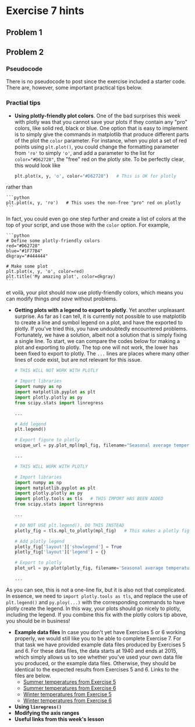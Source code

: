 # Exercise 7 hints

## Problem 1

## Problem 2
### Pseudocode
There is no pseudocode to post since the exercise included a starter code.
There are, however, some important practical tips below.

### Practial tips
- **Using plotly-friendly plot colors**.
One of the bad surprises this week with plotly was that you cannot save your plots if they contain any "pro" colors, like solid red, black or blue.
One option that is easy to implement is to simply give the commands in matplotlib that produce different parts of the plot the `color` parameter.
For instance, when you plot a set of red points using `plt.plot()`, you could change the formatting parameter from `'ro'` to simply `'o'`, and add a parameter to the list for `color="#D62728"`, the "free" red on the plotly site.
To be perfectly clear, this would look like

    ```python
    plt.plot(x, y, 'o', color="#D62728")   # This is OK for plotly
    ```
rather than

    ```python
    plt.plot(x, y, 'ro')   # This uses the non-free "pro" red on plotly
    ```
In fact, you could even go one step further and create a list of colors at the top of your script, and use those with the `color` option.
For example,

    ```python
    # Define some plotly-friendly colors
    red="#D62728"
    blue="#1F77B4"
    dkgray="#444444"
    
    # Make some plot
    plt.plot(x, y, 'o', color=red)
    plt.title('My amazing plot', color=dkgray)
    ```
et voilà, your plot should now use plotly-friendly colors, which means you can modify things *and save* without problems.
- **Getting plots with a legend to export to plotly**.
Yet another unpleasant surprise.
As far as I can tell, it is currently not possible to use matplotlib to create a line and symbol legend on a plot, and have the exported to plotly.
If you've tried this, you have undoubtedly encountered problems.
Fortunately, we have a solution, albeit not a solution that is simply fixing a single line.
To start, we can compare the codes below for making a plot and exporting to plotly.
The top one will not work, the lower has been fixed to export to plotly.
The `...` lines are places where many other lines of code exist, but are not relevant for this issue.

    ```python
    # THIS WILL NOT WORK WITH PLOTLY
    
    # Import libraries
    import numpy as np
    import matplotlib.pyplot as plt
    import plotly.plotly as py
    from scipy.stats import linregress
    
    ...
    
    # Add legend
    plt.legend()
    
    # Export figure to plotly
    unique_url = py.plot_mpl(mpl_fig, filename="Seasonal average temperatures")

    ...
    ```
    
    ```python
    # THIS WILL WORK WITH PLOTLY
    
    # Import libraries
    import numpy as np
    import matplotlib.pyplot as plt
    import plotly.plotly as py
    import plotly.tools as tls   # THIS IMPORT HAS BEEN ADDED
    from scipy.stats import linregress

    ...

    # DO NOT USE plt.legend(), DO THIS INSTEAD
    plotly_fig = tls.mpl_to_plotly(mpl_fig)   # This makes a plotly figure from matplotlib

    # Add plotly legend
    plotly_fig['layout']['showlegend'] = True
    plotly_fig['layout']['legend'] = {}
    
    # Export to plotly
    plot_url = py.plot(plotly_fig, filename='Seasonal average temperatures')
    
    ...
    ```
As you can see, this is not a one-line fix, but it is also not that complicated.
In essence, we need to `import plotly.tools as tls`, and replace the use of `plt.legend()` and `py.ploy(...)` with the corresponding commands to have plotly create the legend.
In this way, your plots should go nicely to plotly, including the legend.
If you combine this fix with the plotly colors tip above, you should be in business!
- **Example data files**
In case you don't yet have Exercises 5 or 6 working properly, we would still like you to be able to complete Exercise 7.
For that task we have provided example data files produced by Exercises 5 and 6.
For these data files, the data starts at 1940 and ends at 2015, which simply allows us to see whether you've used your own data file you produced, or the example data files.
Otherwise, they should be identical to the expected results from Exercises 5 and 6.
Links to the files are below.
  - [Summer temperatures from Exercise 5](../Data/summer-avg-temps-ex5.csv)
  - [Summer temperatures from Exercise 6](../Data/summer-avg-temps-ex6.csv)
  - [Winter temperatures from Exercise 5](../Data/winter-avg-temps-ex5.csv)
  - [Winter temperatures from Exercise 6](../Data/winter-avg-temps-ex6.csv)
- **Using `linregress()`**
- **Modifying the axis ranges**
- **Useful links from this week's lesson**

